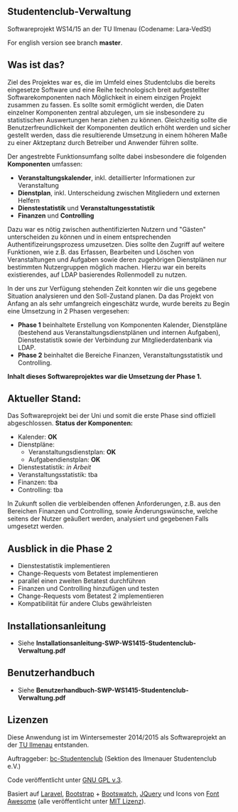 ## Studentenclub-Verwaltung
Softwareprojekt WS14/15 an der TU Ilmenau (Codename: Lara-VedSt)

For english version see branch **master**.

## Was ist das? 
Ziel des Projektes war es, die im Umfeld eines Studentclubs die bereits eingesetze Software und eine Reihe technologisch breit aufgestellter Softwarekomponenten nach Möglichkeit in einem einzigen Projekt zusammen zu fassen. Es sollte somit ermöglicht werden, die Daten einzelner Komponenten zentral abzulegen, um sie insbesondere zu statistischen Auswertungen heran ziehen zu können. Gleichzeitig sollte die Benutzerfreundlichkeit der Komponenten deutlich erhöht werden und 
sicher gestellt werden, dass die resultierende Umsetzung in einem höheren Maße zu einer Aktzeptanz durch Betreiber und Anwender führen sollte. 

Der angestrebte Funktionsumfang sollte dabei insbesondere die folgenden **Komponenten** umfassen:
- **Veranstaltungskalender**, inkl. detaillierter Informationen zur Veranstaltung
- **Dienstplan**, inkl. Unterscheidung zwischen Mitgliedern und externen Helfern
- **Dienstestatistik** und **Veranstaltungesstatistik**
- **Finanzen** und **Controlling**

Dazu war es nötig zwischen authentifizierten Nutzern und "Gästen" unterscheiden zu können und in einem entsprechenden Authentifizeirungsprozess umzusetzen. Dies sollte den Zugriff auf weitere Funktionen, wie z.B. das Erfassen, Bearbeiten und Löschen von Veranstaltungen und Aufgaben sowie deren zugehörigen Dienstplänen nur bestimmten Nutzergruppen möglich machen. 
Hierzu war ein bereits existierendes, auf LDAP basierendes Rollenmodell zu nutzen.

In der uns zur Verfügung stehenden Zeit konnten wir die uns gegebene Situation analysieren und den Soll-Zustand planen. 
Da das Projekt von Anfang an als sehr umfangreich eingeschätz wurde, wurde bereits zu Begin eine Umsetzung in 2 Phasen vergesehen: 
- **Phase 1** beinhaltete Erstellung von Komponenten Kalender, Dienstpläne (bestehend aus Veranstaltungsdienstplänen und internen Aufgaben), Dienstestatistik sowie der Verbindung zur Mitgliederdatenbank via LDAP.
- **Phase 2** beinhaltet die Bereiche Finanzen, Veranstaltungsstatistik und Controlling.
	
**Inhalt dieses Softwareprojektes war die Umsetzung der Phase 1.**

## Aktueller Stand:
Das Softwareprojekt bei der Uni und somit die erste Phase sind offiziell abgeschlossen.
**Status der Komponenten:**
- Kalender: **OK**
- Dienstpläne:
  - Veranstaltungsdienstplan: **OK**
  - Aufgabendienstplan: **OK**
- Dienstestatistik: *in Arbeit*
- Veranstaltungsstatistik: tba
- Finanzen: tba
- Controlling: tba

In Zukunft sollen die verbleibenden offenen Anforderungen, z.B. aus den Bereichen Finanzen und Controlling, sowie Änderungswünsche, welche seitens der Nutzer geäußert werden, analysiert und gegebenen Falls
umgesetzt werden.

## Ausblick in die Phase 2
- Dienstestatistik implementieren
- Change-Requests vom Betatest implementieren
- parallel einen zweiten Betatest durchführen
- Finanzen und Controlling hinzufügen und testen
- Change-Requests vom Betatest 2 implementieren
- Kompatibilität für andere Clubs gewährleisten

## Installationsanleitung
- Siehe **Installationsanleitung-SWP-WS1415-Studentenclub-Verwaltung.pdf**
 
## Benutzerhandbuch
- Siehe **Benutzerhandbuch-SWP-WS1415-Studentenclub-Verwaltung.pdf**

## Lizenzen

Diese Anwendung ist im Wintersemester 2014/2015 als Softwareprojekt an der [TU Ilmenau](http://tu-ilmenau.de) entstanden.

Auftraggeber: [bc-Studentenclub](http://www.bc-club.de) (Sektion des Ilmenauer Studentenclub e.V.)

Code veröffentlicht unter [GNU GPL v.3](https://github.com/4D44H/lara-vedst/blob/master/LICENSE).

Basiert auf [Laravel](http://laravel.com), [Bootstrap](http://getbootstrap.com) + [Bootswatch](http://bootswatch.com), [JQuery](http://jquery.com) und Icons von [Font Awesome](http://fortawesome.github.io/Font-Awesome) (alle veröffentlicht unter [MIT Lizenz](http://opensource.org/licenses/mit-license.html)).
